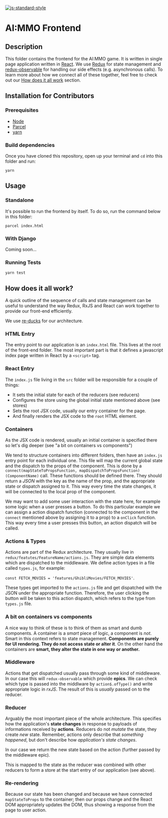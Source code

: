 [![js-standard-style](https://cdn.rawgit.com/standard/standard/master/badge.svg)](https://github.com/standard/standard)

# AI:MMO Frontend

## Description

This folder contains the frontend for the AI:MMO game. It is written in single page application written in [React](https://reactjs.org/). We use [Redux](https://redux.js.org/) for state management and [redux-observable](https://redux-observable.js.org/) for handling our side effects (e.g. asynchronous calls). To learn more about how we connect all of these together, feel free to check out our [How does it all work](#how-does-it-all-work) section.

## Installation for Contributors

### Prerequisites

- [Node](https://nodejs.org/en/download/)
- [Parcel](https://parceljs.org/)
- [yarn](https://yarnpkg.com/en/)

### Build dependencies

Once you have cloned this repository, open up your terminal and `cd` into this folder and run:

```
yarn
```

## Usage

### Standalone

It's possible to run the frontend by itself. To do so, run the command below in this folder:

```
parcel index.html
```

### With Django

Coming soon...

### Running Tests

```
yarn test
```

## How does it all work?

A quick outline of the sequence of calls and state management can be useful to understand the
way Redux, RxJS and React can work together to provide our front-end efficiently.

We use [re-ducks](https://medium.freecodecamp.org/scaling-your-redux-app-with-ducks-6115955638be) for our architecture.

### HTML Entry
The entry point to our application is an `index.html` file. This lives at the root of the front-end folder.
The most important part is that it defines a javascript index
page written in React by a `<script>` tag.

### React Entry
The `index.js` file living in the `src` folder will be responsible for a couple of
things:
* It sets the initial state for each of the reducers (see reducers)
* Configures the store using the global initial state mentioned above (see stores)
* Sets the root JSX code, usually our entry container for the page.
* And finally renders the JSX code to the `root` HTML element.

### Containers
As the JSX code is rendered, usually an initial container is specified
there so let's dig deeper (see "a bit on containers vs components")

We tend to structure containers into different folders, then have an `index.js` entry point for each
individual one. This file will map the current global state and the dispatch to the props of the component.
This is done by a `connect(mapStateToPropsFunction, mapDispatchToPropsFunction)(ComponentName)` call.
These functions should be defined there. They should return a *JSON* with the key as
the name of the prop, and the appropriate state or dispatch assigned to it.
This way every time the state changes, it will be connected to the local prop of the component.

We may want to add some user interaction with the state here, for example some logic when
a user presses a button. To do this particular example we can assign a action dispatch function
(connected to the component in the `connect` mentioned above by assigning it to a prop) to a `onClick`
function. This way every time a user presses this button, an action dispatch will be called.


### Actions & Types
Actions are part of the Redux architecture. They usually live in `redux/featutes/FeatureName/actions.js`.
They are simple data elements which are dispatched to the middleware. We define action
types in a file called `types.js`, for example:

``const FETCH_MOVIES = 'features/GhibliMovies/FETCH_MOVIES'``.

These types get imported to the `actions.js` file and get dispatched with the
JSON under the appropriate function. Therefore, the user clicking the button will be taken
to this action dispatch, which refers to the type from `types.js` file.


### A bit on containers vs components

A nice way to think of these is to think of them as smart and dumb components.
A container is a *smart* piece of logic, a component is *not*. Smart in this
context refers to state management. **Components are purely
for UI rendering. They do not access state or alter it**. On the other hand the
containers are **smart, they alter the state in one way or another.**

### Middleware

Actions that get dispatched usually pass through some kind of middleware. In our
case this will `redux-observable` which provide **epics**. We can check which
type is passed into the middlware by `action$.ofType()` and write appropriate logic
in *rxJS*. The result of this is *usually* passed on to the reducer.

### Reducer

Arguably the most important piece of the whole architecture. This specifies how the
application's **state changes** in response to payloads of informations received by
**actions**. Reducers do not *mutate* the state, they create *new* state. Remember,
actions only describe that *something happened*, but don't describe how *application's
state changes*.

In our case we return the new state based on the action (further passed by the
middleware epic).

This is mapped to the state as the reducer was combined with other reducers to form
a store at the start entry of our application (see above).

### Re-rendering

Because our state has been changed and because we have connected
`mapStateToProps` to the container; then our props change and the
React DOM appropriately updates the DOM, thus showing a response from the
page to user action.
